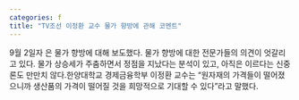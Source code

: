 ```yaml
---
categories: f
title: "TV조선 이정환 교수 물가 향방에 관해 코멘트"
---
```

9월 2일자 은 물가 향방에 대해 보도했다. 물가 향방에 대한 전문가들의 의견이 엇갈리고 있다. 물가 상승세가 주춤하면서 정점을 지났다는 분석이 있고, 아직은 이르다는 신중론도 만만치 않다.한양대학교 경제금융학부 이정환 교수는 “원자재의 가격들이 떨어졌으니까 생산품의 가격이 떨어질 것을 희망적으로 기대할 수 있다”라고 말했다.